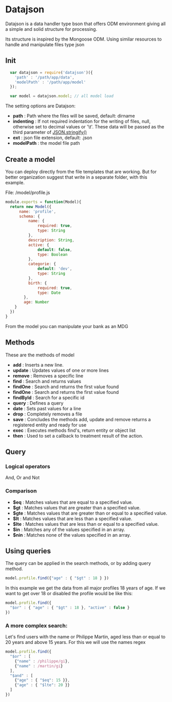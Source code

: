 # Datajson

Datajson is a data handler type bson that offers ODM environment giving all a simple and solid structure for processing.

Its structure is inspired by the Mongoose ODM. Using similar resources to handle and manipulate files type json

## Init

```javascript
  var datajson = require('datajson')({
    'path' : '/path/app/data',
    'modelPath' : '/path/app/model'
  });

  var model = datajson.model; // all model load
```

The setting options are Datajson:

- **path** : Path where the files will be saved, default: dirname
- **indenting** : If not required indentation for the writing of files, null, otherwise set to decimal values or '\t'. These data will be passed as the third parameter of [JSON.stringify()](https://developer.mozilla.org/en/docs/Web/JavaScript/Reference/Global_Objects/JSON/stringify)
- **ext** : json file extension, default: .json
- **modelPath** : the model file path

## Create a model

You can deploy directly from the file templates that are working. But for better organization suggest that write in a separate folder, with this example.

File: /model/profile.js

```javascript
module.exports = function(Model){
  return new Model({
      name: 'profile',
      schema: {
          name: {
              required: true,
              type: String
          },
          description: String,
          active: {
              default: false,
              type: Boolean
          },
          categorie: {
              default: 'dev',
              type: String
          },
          birth: {
              required: true,
              type: Date
        },
        age: Number
    }
  })
}
```

From the model you can manipulate your bank as an MDG

## Methods
These are the methods of model

 - **add** : Inserts a new line.
 - **update** : Updates values of one or more lines
 - **remove** : Removes a specific line
 - **find** : Search and returns values
 - **findOne** : Search and returns the first value found
 - **findOne** : Search and returns the first value found
 - **findById** : Search for a specific id
 - **query** : Defines a query
 - **date** : Sets past values for a line
 - **drop** : Completely removes a file
 - **save** : Concludes the methods add, update and remove returns a registered entity and ready for use
 - **exec** : Executes methods find's, return entity or object list
 - **then** : Used to set a callback to treatment result of the action.

## Query
### Logical operators

And, Or and Not

### Comparison

- **$eq** : Matches values that are equal to a specified value.
- **$gt** : Matches values that are greater than a specified value.
- **$gte** : Matches values that are greater than or equal to a specified value.
- **$lt** : Matches values that are less than a specified value.
- **$lte** : Matches values that are less than or equal to a specified value.
- **$in** : Matches any of the values specified in an array.
- **$nin** : Matches none of the values specified in an array.

## Using queries

The query can be applied in the search methods, or by adding query method.

```javascript
model.profile.find({"age" : { "$gt" : 18 } })
```

In this example we get the data from all major profiles 18 years of age.
If we want to get over 18 or disabled the profile would be like this:

```javascript
model.profile.find({
  "$or" : { "age" : { "$gt" : 18 }, "active" : false }
})
```

### A more complex search:
Let's find users with the name or Philippe Martin, aged less than or equal to 20 years and above 15 years. For this we will use the names regex

```javascript
model.profile.find({
  "$or" : [
    {"name" : /philippe/gi},
    {"name" : /martin/gi}
  ],
  "$and" : [
    {"age" : { "$eq": 15 }},
    {"age" : { "$lte": 20 }}
  ]
})
```
